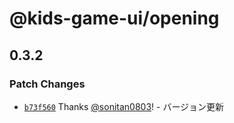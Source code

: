 # @kids-game-ui/opening

## 0.3.2

### Patch Changes

- [`b73f560`](https://github.com/sonitan0803/kids-game-ui/commit/b73f560c10baa8a6e05036178c2a0c4404df1b50) Thanks [@sonitan0803](https://github.com/sonitan0803)! - バージョン更新
